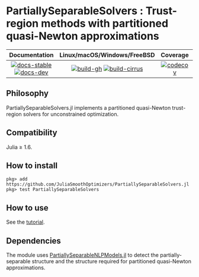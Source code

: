 # PartiallySeparableSolvers : Trust-region methods with partitioned quasi-Newton approximations

| **Documentation** | **Linux/macOS/Windows/FreeBSD** | **Coverage** | **DOI** |
|:-----------------:|:-------------------------------:|:------------:|:-------:|
| [![docs-stable][docs-stable-img]][docs-stable-url] [![docs-dev][docs-dev-img]][docs-dev-url] | [![build-gh][build-gh-img]][build-gh-url] [![build-cirrus][build-cirrus-img]][build-cirrus-url] | [![codecov][codecov-img]][codecov-url] | [![doi][doi-img]][doi-url] |

[docs-stable-img]: https://img.shields.io/badge/docs-stable-blue.svg
[docs-stable-url]: https://paraynaud.github.io/PartiallySeparableSolvers.jl/stable
[docs-dev-img]: https://img.shields.io/badge/docs-dev-purple.svg
[docs-dev-url]: https://paraynaud.github.io/PartiallySeparableSolvers.jl/dev
[build-gh-img]: https://github.com/paraynaud/PartiallySeparableSolvers.jl/workflows/CI/badge.svg?branch=master
[build-gh-url]: https://github.com/paraynaud/PartiallySeparableSolvers.jl/actions
[build-cirrus-img]: https://img.shields.io/cirrus/github/paraynaud/PartiallySeparableSolvers.jl?logo=Cirrus%20CI
[build-cirrus-url]: https://cirrus-ci.com/github/paraynaud/PartiallySeparableSolvers.jl
[codecov-img]: https://codecov.io/gh/paraynaud/PartiallySeparableSolvers.jl/branch/master/graph/badge.svg
[codecov-url]: https://app.codecov.io/gh/paraynaud/PartiallySeparableSolvers.jl
[doi-img]: https://img.shields.io/badge/DOI-10.5281%2Fzenodo.822073-blue.svg
[doi-url]: https://doi.org/10.5281/zenodo.822073


## Philosophy
PartiallySeparableSolvers.jl implements a partitioned quasi-Newton trust-region solvers for unconstrained optimization.

## Compatibility
Julia ≥ 1.6.

## How to install
```
pkg> add https://github.com/JuliaSmoothOptimizers/PartiallySeparableSolvers.jl
pkg> test PartiallySeparableSolvers
```

## How to use 
See the [tutorial](https://paraynaud.github.io/PartiallySeparableSolvers.jl/dev/tutorial/).

## Dependencies
The module uses [PartiallySeparableNLPModels.jl](https://github.com/JuliaSmoothOptimizers/PartiallySeparableNLPModels.jl) to detect the partially-separable structure and the structure required for partitioned quasi-Newton approximations.